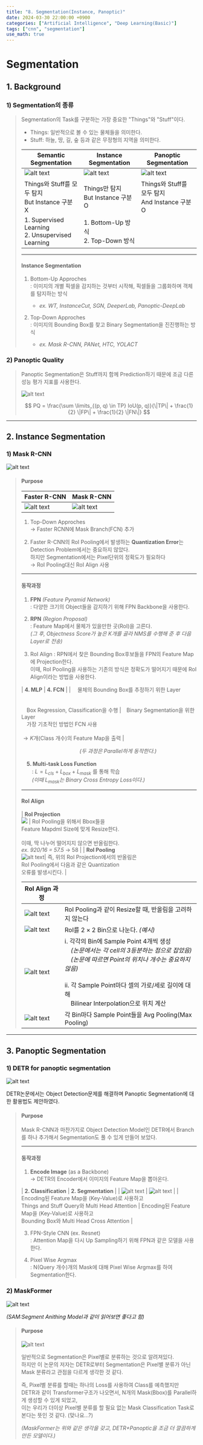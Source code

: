 ```yaml
---
title: "8. Segmentation(Instance, Panoptic)"
date: 2024-03-30 22:00:00 +0900
categories: ["Artificial Intelligence", "Deep Learning(Basic)"]
tags: ["cnn", "segmentation"]
use_math: true
---
```


# Segmentation

## 1. Background

### 1) Segmentation의 종류

> Segmentation의 Task를 구분하는 가장 중요한 "Things"와 "Stuff"이다.
> - Things: 일반적으로 볼 수 있는 물체들을 의미한다.
> - Stuff: 하늘, 땅, 길, 숲 등과 같은 무정형의 지역을 의미한다.
> 
> | Semantic Segmentation | Instance Segmentation | Panoptic Segmentation |
> | --- | --- | --- |
> | ![alt text](/assets/img/post/deeplearning_basic/semantic_segmentation.png) | ![alt text](/assets/img/post/deeplearning_basic/instance_segmentation.png) | ![alt text](/assets/img/post/deeplearning_basic/panoptic_segmentation.png) |
> | Things와 Stuff를 모두 탐지<br>But Instance 구분 X  | Things만 탐지<br> But Instance 구분 O | Things와 Stuff를 모두 탐지<br> And Instance 구분 O |
> | 1. Supervised Learning<br>2. Unsupervised Learning  | 1. Bottom-Up 방식<br>2. Top-Down 방식 | |
>
> ---
> #### Instance Segmentation
>
> 1. Bottom-Up Approches<br>
>   : 이미지의 개별 픽셀을 감지하는 것부터 시작해, 픽셀들을 그룹화하며 객체를 탐지하는 방식
>       - _ex. WT, InstanceCut, SGN, DeeperLab, Panoptic-DeepLab_
>
> 2. Top-Down Approches<br>
>   : 이미지의 Bounding Box를 찾고 Binary Segmentation을 진진행하는 방식
>       - _ex. Mask R-CNN, PANet, HTC, YOLACT_
>

### 2) Panoptic Quality

> Panoptic Segmentation은 Stuff까지 함께 Prediction하기 때문에 조금 다른 성능 평가 지표를 사용한다.
>
> ![alt text](/assets/img/post/deeplearning_basic/panoptic_quality.png)
>
> $$
> PQ = \frac{\sum \limits_{(p, q) \in TP} IoU(p, q)}{\|TP\| + \frac{1}{2} \|FP\| + \frac{1}{2} \|FN\|}
> $$ 


---
## 2. Instance Segmentation

### 1) Mask R-CNN

![alt text](/assets/img/post/deeplearning_basic/mask_rcnn.png)

> #### **Purpose**
>
> | Faster R-CNN | Mask R-CNN |
> | --- | --- |
> | ![alt text](/assets/img/post/deeplearning_basic/faster_rcnn.png) | ![alt text](/assets/img/post/deeplearning_basic/mask_rcnn.png) |
>
> 1. Top-Down Approches<br>
>   $\rightarrow$ Faster RCNN에 Mask Branch(FCN) 추가
>
> 2. Faster R-CNN의 RoI Pooling에서 발생하는 **Quantization Error**는 Detection Problem에서는 중요하지 않았다.<br>
>   하지만 Segmentation에서는 Pixel단위의 정확도가 필요하다<br>
>   $\rightarrow$ RoI Pooling대신 RoI Align 사용
> 
> ---
> #### 동작과정
>
> 1. **FPN** _(Feature Pyramid Network)_<br>
>   : 다양한 크기의 Object들을 감지하기 위해 FPN Backbone을 사용한다.
>
> 2. **RPN** _(Region Proposal)_<br>
>   : Feature Map에서 물체가 있을만한 곳(RoI)을 고른다.<br>
>   _(그 후, Objectness Score가 높은 K개를 골라 NMS를 수행해 준 후 다음 Layer로 전송)_
>
> 3. RoI Align
>   : RPN에서 찾은 Bounding Box후보들을 FPN의 Feature Map에 Projection한다.<br>
>   이때, RoI Pooling을 사용하는 기존의 방식은 정확도가 떨어지기 때문에 RoI Align이라는 방법을 사용한다. 
>  
> | **4. MLP** | **4. FCN** |
> | 　물체의 Bounding Box를 추정하기 위한 Layer<br><br><br>　Box Regression, Classification을 수행 |　Binary Segmentation을 위한 Layer<br> 　가장 기초적인 방법인 FCN 사용<br><br> $\rightarrow K$개(Class 개수)의 Feature Map을 출력 |
> 
> 　　　　　　　　　　　_(두 과정은 Parallel하게 동작한다.)_
> 
> 　**5. Multi-task Loss Function**<br>
> 　　: $L = L_{cls} + L_{box} + L_{mask}$ 를 통해 학습<br>
> 　　_(이때 $L_{mask}$는 Binary Cross Entropy Loss이다.)_
>
> ---
> #### RoI Align
>
> | **RoI Projection**<br> ![](/assets/img/post/deeplearning_basic/roi_projection.png) | RoI Pooling을 위해서 Bbox들을<br> Feature Mapdml Size에 맞게 Resize한다.<br><br>이때, 딱 나누어 떨어지지 않으면 반올림한다.<br> _ex. 920/16 = 57.5_ $\rightarrow$ 58 |
> | **RoI Pooling**<br> ![alt text](/assets/img/post/deeplearning_basic/roi_pooling_problem.png)| 즉, 위의 RoI Projection에서의 반올림은<br> RoI Pooling에서 다음과 같은 Quantization<br> 오류를 발생시킨다. |
>
> | **RoI Align 과정** | |
> | --- | --- |
> | ![alt text](/assets/img/post/deeplearning_basic/roialign.png) | RoI Pooling과 같이 Resize할 때, 반올림을 고려하지 않는다|
> | ![alt text](/assets/img/post/deeplearning_basic/roialign(2).png) | RoI를 $2 \times 2$ Bin으로 나눈다. _(예시)_ |
> | ![alt text](/assets/img/post/deeplearning_basic/roialign(3).png) | ⅰ. 각각의 Bin에 Sample Point 4개씩 생성<br>　_(논문에서는 각 cell의 3등분하는 점으로 잡았음)_<br>　_(논문에 따르면 Point의 위치나 개수는 중요하지 않음)_<br><br>ⅱ. 각 Sample Point마다 셀의 가로/세로 길이에 대해 <br>　Bilinear Interpolation으로 위치 계산<br> |
> | ![alt text](/assets/img/post/deeplearning_basic/roialign(4).png) | 각 Bin마다 Sample Point들을 Avg Pooling(Max Pooling)  |


---
## 3. Panoptic Segmentation

### 1) DETR for panoptic segmentation

![alt text](/assets/img/post/deeplearning_basic/detr_panoptic.png)

DETR논문에서는 Object Detection문제를 해결하며 Panoptic Segmentation에 대한 활용법도 제안하였다.

> #### Purpose
>
> Mask R-CNN과 마찬가지로 Object Detection Model인 DETR에서 Branch를 하나 추가해서 Segmentation도 풀 수 있게 만들어 보았다.
>
> ---
> #### 동작과정
>
> 1. **Encode Image** (as a Backbone)<br>
>   $\rightarrow$ DETR의 Encoder에서 이미지의 Feature Map을 뽑아온다.
>
> | **2. Classification** | **2. Segmentation** |
> | ![alt text](/assets/img/post/deeplearning_basic/detr_classification.png) | ![alt text](/assets/img/post/deeplearning_basic/detr_segmentation.png) |
> | Encoding된 Feature Map을 (Key-Value)로 사용하고<br>Things and Stuff Query와 Multi Head Attention | Encoding된 Feature Map을 (Key-Value)로 사용하고<br> Bounding Box와 Multi Head Cross Attention |
> 
> 3. FPN-Style CNN (ex. Resnet)<br>
>   : Attention Map을 다시 Up Sampling하기 위해 FPN과 같은 모델을 사용한다.
>
> 4. Pixel Wise Argmax<br>
>   : N(Query 개수)개의 Mask에 대해 Pixel Wise Argmax를 하여 Segmentation한다. 

### 2) MaskFormer

![alt text](/assets/img/post/deeplearning_basic/maskformer.png)

_(SAM:Segment Anithing Model과 같이 읽어보면 좋다고 함)_

> #### Purpose
>
> ![alt text](/assets/img/post/deeplearning_basic/perpixel_maskclassification.png)
> 
> 일반적으로 Segmentation은 Pixel별로 분류하는 것으로 알려져있다.<br>
> 하지만 이 논문의 저자는 DETR로부터 Segmentation은 Pixel별 분류가 아닌 Mask 분류라고 관점을 다르게 생각한 것 같다.
>
> 즉, Pixel별 분류를 할때는 하나의 Loss를 사용하여 Class를 예측했지만<br>
> DETR과 같이 Transformer구조가 나오면서, N개의 Mask(Bbox)를 Parallel하게 생성할 수 있게 되었고,<br>
> 이는 우리가 더이상 Pixel별 분류를 할 필요 없는 Mask Classification Task로 본다는 뜻인 것 같다. (맞나요...?)
>
> _(MaskFormer는 위와 같은 생각을 갖고, DETR+Panoptic을 조금 더 깔끔하게 만든 모델이다.)_
> 